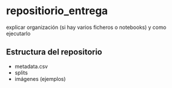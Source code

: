# repositiorio_entrega

explicar organización (si hay varios ficheros o notebooks) y como ejecutarlo

## Estructura del repositorio
- metadata.csv
- splits
- imágenes (ejemplos)
